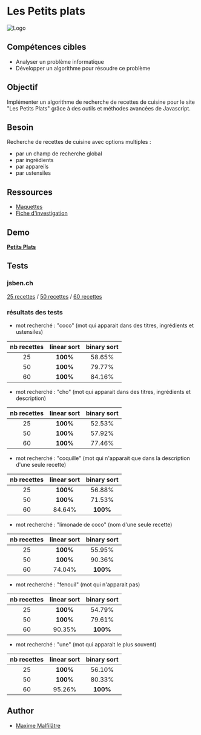 # Les Petits plats

![Logo](https://raw.githubusercontent.com/maxew33/petits-plats/main/assets/img/logo.png)

## Compétences cibles

- Analyser un problème informatique
- Développer un algorithme pour résoudre ce problème

## Objectif

Implémenter un algorithme de recherche de recettes de cuisine pour le site "Les Petits Plats" grâce à des outils et méthodes avancées de Javascript.

## Besoin

Recherche de recettes de cuisine avec options multiples :

* par un champ de recherche global
* par ingrédients
* par appareils
* par ustensiles

## Ressources

* [Maquettes](https://www.figma.com/file/xqeE1ZKlHUWi2Efo8r73NK)
* [Fiche d'investigation](https://github.com/maxew33/petits-plats/blob/main/fiche%20investigation.pdf)

## Demo

**[Petits Plats](https://maxew33.github.io/petits-plats/)**


## Tests

### jsben.ch

[25 recettes](https://jsben.ch/Y7KNU) / [50 recettes](https://jsben.ch/gNZJ0) / [60 recettes](https://jsben.ch/2QcFD)

### résultats des tests

* mot recherché : "coco" (mot qui apparait dans des titres, ingrédients et ustensiles)

| nb recettes | linear sort  | binary sort |
| :---: | :----: | :---: |
| 25 | **100%** | 58.65% |
| 50 | **100%** | 79.77% |
| 60 | **100%** | 84.16% |


* mot recherché : "cho" (mot qui apparait dans des titres, ingrédients et description)

| nb recettes | linear sort  | binary sort |
| :---: | :----: | :---: |
| 25 | **100%** | 52.53% |
| 50 | **100%** | 57.92% |
| 60 | **100%** | 77.46% |


* mot recherché : "coquille" (mot qui n'apparait que dans la description d'une seule recette)

| nb recettes | linear sort  | binary sort |
| :---: | :----: | :---: |
| 25 | **100%** | 56.88% |
| 50 | **100%** | 71.53% |
| 60 | 84.64% | **100%** |


* mot recherché : "limonade de coco" (nom d'une seule recette)

| nb recettes | linear sort  | binary sort |
| :---: | :----: | :---: |
| 25 | **100%** | 55.95% |
| 50 | **100%** | 90.36% |
| 60 | 74.04% | **100%** |


* mot recherché : "fenouil" (mot qui n'apparait pas)

| nb recettes | linear sort  | binary sort |
| :---: | :----: | :---: |
| 25 | **100%** | 54.79% |
| 50 | **100%** | 79.61% |
| 60 | 90.35% | **100%** |


* mot recherché : "une" (mot qui apparait le plus souvent)

| nb recettes | linear sort  | binary sort |
| :---: | :----: | :---: |
| 25 | **100%** | 56.10% |
| 50 | **100%** | 80.33% |
| 60 | 95.26% | **100%** |



## Author

- [Maxime Malfilâtre](https://www.github.com/maxew33)

